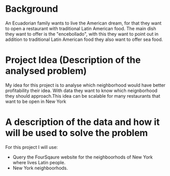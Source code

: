 # Background

An Ecuadorian family wants to live the American dream, for that they want to open a restaurant with traditional Latin American food. The main dish they want to offer is the "encebollado", with this they want to point out in addition to traditional Latin American food they also want to offer sea food.

# Project Idea (Description of the analysed problem)

My idea for this project is to analyse which neighborhood would have better profitability their idea. With data they want to know which neignborhood they should approach.This idea can be scalable for many restaurants that want to be open in New York

# A description of the data and how it will be used to solve the problem

For this project I will use: 

- Query the FourSqaure website for the neighboorhods of New York where lives Latin people.
- New York neighboorhods.
